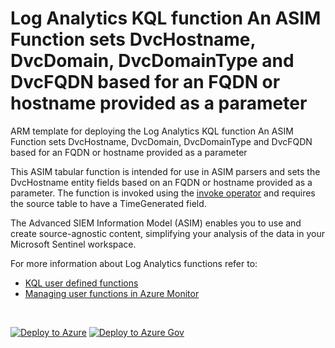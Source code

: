 # Log Analytics KQL function An ASIM Function sets DvcHostname, DvcDomain, DvcDomainType and DvcFQDN based for an FQDN or hostname provided as a parameter

ARM template for deploying the Log Analytics KQL function An ASIM Function sets DvcHostname, DvcDomain, DvcDomainType and DvcFQDN based for an FQDN or hostname provided as a parameter

This ASIM tabular function is intended for use in ASIM parsers and sets the DvcHostname entity fields based on an FQDN or hostname provided as a parameter. The function is invoked using the [invoke operator](https://docs.microsoft.com/azure/data-explorer/kusto/query/invokeoperator) and requires the source table to have a TimeGenerated field.


The Advanced SIEM Information Model (ASIM) enables you to use and create source-agnostic content, simplifying your analysis of the data in your Microsoft Sentinel workspace.

For more information about Log Analytics functions refer to:

- [KQL user defined functions](https://docs.microsoft.com/azure/data-explorer/kusto/query/functions/user-defined-functions)
- [Managing user functions in Azure Monitor](https://docs.microsoft.com/azure/azure-monitor/logs/functions)

<br/>

[![Deploy to Azure](https://aka.ms/deploytoazurebutton)](https://portal.azure.com/#create/Microsoft.Template/https%3A%2F%2Fraw.githubusercontent.com%2FAzure%2FAzure-Sentinel%2Fmaster%2FASIM%2FLibrary%2FARM%2FASIM_ResolveDvcFQDN%2FASIM_ResolveDvcFQDN.json) [![Deploy to Azure Gov](https://aka.ms/deploytoazuregovbutton)](https://portal.azure.us/#create/Microsoft.Template/uri/https%3A%2F%2Fraw.githubusercontent.com%2FAzure%2FAzure-Sentinel%2Fmaster%2FASIM%2FLibrary%2FARM%2FASIM_ResolveDvcFQDN%2FASIM_ResolveDvcFQDN.json)

